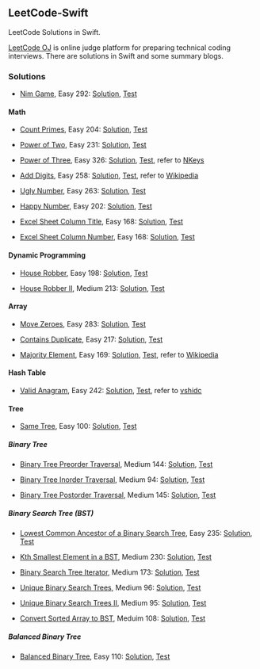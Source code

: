 ## LeetCode-Swift

LeetCode Solutions in Swift.

[LeetCode OJ](http://www.leetcode.com) is online judge platform for preparing technical coding interviews. There are solutions in Swift and some summary blogs.

### Solutions

- [Nim Game](https://leetcode.com/problems/nim-game/), Easy 292: [Solution](./LeetCode-Swift/LeetCode-Swift/Solution/Easy/NimGame_E292.swift), [Test](./LeetCode-Swift/LeetCode-SwiftTests/Easy/NimGame_E292_Test.swift)

#### Math

- [Count Primes](https://leetcode.com/problems/count-primes/), Easy 204: [Solution](./LeetCode-Swift/LeetCode-Swift/Solution/Easy/CountPrimes_E204.swift), [Test](./LeetCode-Swift/LeetCode-SwiftTests/Easy/CountPrimes_E204_Test.swift)

- [Power of Two](https://leetcode.com/problems/power-of-two/), Easy 231: [Solution](./LeetCode-Swift/LeetCode-Swift/Solution/Easy/PowerOfTwo_E231.swift), [Test](./LeetCode-Swift/LeetCode-SwiftTests/Easy/PowerOfTwo_E231_Test.swift)

- [Power of Three](https://leetcode.com/problems/power-of-three/), Easy 326: [Solution](./LeetCode-Swift/LeetCode-Swift/Solution/Easy/PowerOfThree_E326.swift), [Test](./LeetCode-Swift/LeetCode-SwiftTests/Easy/PowerOfThree_E326_Test.swift), refer to [NKeys](https://leetcode.com/discuss/84164/1-line-java-solution-without-loop-recursion)

- [Add Digits](https://leetcode.com/problems/add-digits/), Easy 258:  [Solution](./LeetCode-Swift/LeetCode-Swift/Solution/Easy/AddDigits_E258.swift), [Test](./LeetCode-Swift/LeetCode-SwiftTests/Easy/AddDigits_E258_Test.swift), refer to [Wikipedia](https://en.wikipedia.org/wiki/Digital_root)

- [Ugly Number](https://leetcode.com/problems/ugly-number/), Easy 263: [Solution](./LeetCode-Swift/LeetCode-Swift/Solution/Easy/UglyNumber_E263.swift), [Test](./LeetCode-Swift/LeetCode-SwiftTests/Easy/UglyNumber_E263_Test.swift)

- [Happy Number](https://leetcode.com/problems/happy-number/), Easy 202: [Solution](./LeetCode-Swift/LeetCode-Swift/Solution/Easy/HappyNumber_E202.swift), [Test](./LeetCode-Swift/LeetCode-SwiftTests/Easy/HappyNumber_E202_Test.swift)

- [Excel Sheet Column Title](https://leetcode.com/problems/excel-sheet-column-title/), Easy 168: [Solution](./LeetCode-Swift/LeetCode-Swift/Solution/Easy/ExcelSheetColumnTitle_E168.swift), [Test](./LeetCode-Swift/LeetCode-SwiftTests/Easy/ExcelSheetColumnTitle_E168_Test.swift)

- [Excel Sheet Column Number](https://leetcode.com/problems/excel-sheet-column-number/), Easy 168: [Solution](./LeetCode-Swift/LeetCode-Swift/Solution/Easy/ExcelSheetColumnNumber_E171.swift), [Test](./LeetCode-Swift/LeetCode-SwiftTests/Easy/ExcelSheetColumnTitle_E171_Test.swift)

#### Dynamic Programming

- [House Robber](https://leetcode.com/problems/house-robber/), Easy 198: [Solution](./LeetCode-Swift/LeetCode-Swift/Solution/Easy/HouseRobber_E198.swift), [Test](./LeetCode-Swift/LeetCode-SwiftTests/Easy/HouseRobber_E198_Test.swift)

- [House Robber II](https://leetcode.com/problems/house-robber/), Medium 213: [Solution](./LeetCode-Swift/LeetCode-Swift/Solution/Medium/HouseRobberII_M213.swift), [Test](./LeetCode-Swift/LeetCode-SwiftTests/Medium/HouseRobberII_M213_Test.swift)

#### Array

- [Move Zeroes](https://leetcode.com/problems/move-zeroes/), Easy 283: [Solution](./LeetCode-Swift/LeetCode-Swift/Solution/Easy/MoveZeroes_E283.swift), [Test](./LeetCode-Swift/LeetCode-SwiftTests/Easy/MoveZeroes_E283_Test.swift)

- [Contains Duplicate](https://leetcode.com/problems/contains-duplicate/), Easy 217: [Solution](./LeetCode-Swift/LeetCode-Swift/Solution/Easy/ContainsDuplicate_E217.swift), [Test](./LeetCode-Swift/LeetCode-SwiftTests/Easy/ContainsDuplicate_E217_Test.swift)

- [Majority Element](https://leetcode.com/problems/contains-duplicate/), Easy 169: [Solution](./LeetCode-Swift/LeetCode-Swift/Solution/Easy/Majority_Element_E169.swift), [Test](./LeetCode-Swift/LeetCode-SwiftTests/Easy/Majority_Element_E169_Test.swift), refer to [Wikipedia](https://en.wikipedia.org/wiki/Boyer%E2%80%93Moore_majority_vote_algorithm)

#### Hash Table

- [Valid Anagram](https://leetcode.com/problems/valid-anagram/), Easy 242: [Solution](./LeetCode-Swift/LeetCode-Swift/Solution/Easy/ValidAnagram_E242.swift), [Test](./LeetCode-Swift/LeetCode-SwiftTests/Easy/ValidAnagram_E242_Test.swift), refer to [vshidc](https://leetcode.com/discuss/78459/9ms-java-solution)

#### Tree

- [Same Tree](https://leetcode.com/problems/same-tree/), Easy 100: [Solution](./LeetCode-Swift/LeetCode-Swift/Solution/Easy/SameTree_E100.swift), [Test](./LeetCode-Swift/LeetCode-SwiftTests/Easy/SameTree_E100_Test.swift)

##### Binary Tree

- [Binary Tree Preorder Traversal](https://leetcode.com/problems/binary-tree-preorder-traversal/), Medium 144: [Solution](./LeetCode-Swift/LeetCode-Swift/Solution/Medium/BinaryTreePreorderTraversal_M144.swift), [Test](./LeetCode-Swift/LeetCode-SwiftTests/Medium/BinaryTreePreorderTraversal_M144_Test.swift)

- [Binary Tree Inorder Traversal](https://leetcode.com/problems/binary-tree-inorder-traversal/), Medium 94: [Solution](./LeetCode-Swift/LeetCode-Swift/Solution/Medium/BinaryTreeInorderTraversal_M94.swift), [Test](./LeetCode-Swift/LeetCode-SwiftTests/Medium/BinaryTreeInorderTraversal_M94_Test.swift)

- [Binary Tree Postorder Traversal](https://leetcode.com/problems/binary-tree-postorder-traversal/), Medium 145: [Solution](./LeetCode-Swift/LeetCode-Swift/Solution/Medium/BinaryTreePostorderTraversal_M145.swift), [Test](./LeetCode-Swift/LeetCode-SwiftTests/Medium/BinaryTreePostorderTraversal_M145_Test.swift)

##### Binary Search Tree (BST)

- [Lowest Common Ancestor of a Binary Search Tree](https://leetcode.com/problems/lowest-common-ancestor-of-a-binary-search-tree/), Easy 235: [Solution](./LeetCode-Swift/LeetCode-Swift/Solution/Easy/LowestCommonAncestorOfBST_E235.swift), [Test](./LeetCode-Swift/LeetCode-SwiftTests/Easy/LowestCommonAncestorOfBST_E235_Test.swift)

- [Kth Smallest Element in a BST](https://leetcode.com/problems/kth-smallest-element-in-a-bst/), Medium 230: [Solution](./LeetCode-Swift/LeetCode-Swift/Solution/Medium/KthSmallestElementBST_M230.swift), [Test](./LeetCode-Swift/LeetCode-SwiftTests/Medium/KthSmallestElementBST_M230_Test.swift)

- [Binary Search Tree Iterator](https://leetcode.com/problems/binary-search-tree-iterator/), Medium 173: [Solution](./LeetCode-Swift/LeetCode-Swift/Solution/Medium/BinarySearchTreeIterator_M173.swift), [Test](./LeetCode-Swift/LeetCode-SwiftTests/Medium/BinarySearchTreeIterator_M173_Test.swift)

- [Unique Binary Search Trees](https://leetcode.com/problems/unique-binary-search-trees/), Medium 96: [Solution](./LeetCode-Swift/LeetCode-Swift/Solution/Medium/UniqueBinarySearchTrees_M96.swift), [Test](./LeetCode-Swift/LeetCode-SwiftTests/Medium/UniqueBinarySearchTrees_M96_Test.swift)

- [Unique Binary Search Trees II](https://leetcode.com/problems/unique-binary-search-trees-ii/), Medium 95: [Solution](./LeetCode-Swift/LeetCode-Swift/Solution/Medium/UniqueBinarySearchTreesII_M95.swift), [Test](./LeetCode-Swift/LeetCode-SwiftTests/Medium/UniqueBinarySearchTreesII_M95_Test.swift)

- [Convert Sorted Array to BST](https://leetcode.com/problems/convert-sorted-array-to-binary-search-tree/), Meduim 108: [Solution](./LeetCode-Swift/LeetCode-Swift/Solution/Medium/ConvertSortedArrayToBST_M108.swift), [Test](./LeetCode-Swift/LeetCode-SwiftTests/Medium/ConvertSortedArrayToBST_M108_Test.swift)

##### Balanced Binary Tree

- [Balanced Binary Tree](https://leetcode.com/problems/balanced-binary-tree/), Easy 110: [Solution](./LeetCode-Swift/LeetCode-Swift/Solution/Easy/BalancedBinaryTree_E110.swift), [Test](./LeetCode-Swift/LeetCode-SwiftTests/Easy/BalancedBinaryTree_M110_Test.swift)
